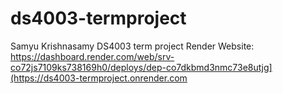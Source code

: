 # ds4003-termproject
Samyu Krishnasamy DS4003 term project
Render Website: https://dashboard.render.com/web/srv-co72js7109ks738169h0/deploys/dep-co7dkbmd3nmc73e8utjg](https://ds4003-termproject.onrender.com
